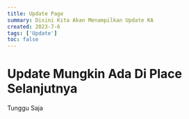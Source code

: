 ```yaml
---
title: Update Page
summary: Disini Kita Akan Menampilkan Update KA
created: 2023-7-6
tags: ['Update']
toc: false
---
```


# Update Mungkin Ada Di Place Selanjutnya
Tunggu Saja
